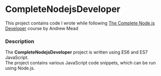 # CompleteNodejsDeveloper
This project contains code I wrote while following [The Complete Node.js Developer](https://www.udemy.com/the-complete-nodejs-developer-course-2) course by Andrew Mead

### Description
The __CompleteNodejsDeveloper__ project is written using ES6 and ES7 JavaScript.
<br>The project contains various JavaScript code snippets, which can be run using Node.js.
